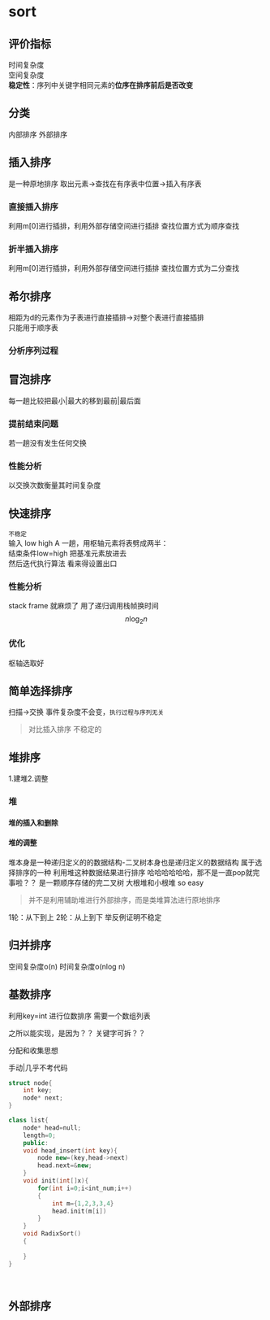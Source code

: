 # sort 
## 评价指标
时间复杂度  
空间复杂度  
**稳定性**：序列中关键字相同元素的**位序在排序前后是否改变**
## 分类
内部排序
外部排序
## 插入排序
是一种原地排序
取出元素→查找在有序表中位置→插入有序表
### 直接插入排序
利用m[0]进行插排，利用外部存储空间进行插排
查找位置方式为顺序查找
### 折半插入排序
利用m[0]进行插排，利用外部存储空间进行插排
查找位置方式为二分查找
## 希尔排序
相距为d的元素作为子表进行直接插排→对整个表进行直接插排  
只能用于顺序表  
### 分析序列过程
## 冒泡排序
每一趟比较把最小|最大的移到最前|最后面
### 提前结束问题
若一趟没有发生任何交换
### 性能分析
以交换次数衡量其时间复杂度
## 快速排序
`不稳定`  
输入 low high A
一趟，用枢轴元素将表劈成两半：  
结束条件low=high 把基准元素放进去  
然后迭代执行算法 看来得设置出口
### 性能分析
stack frame 就麻烦了
用了递归调用栈帧换时间
$$
n\log_2 n
$$
### 优化
枢轴选取好

## 简单选择排序
扫描→交换
事件复杂度不会变，`执行过程与序列无关`
>对比插入排序
不稳定的
## 堆排序
1.建堆2.调整
### 堆
#### 堆的插入和删除
#### 堆的调整
堆本身是一种递归定义的的数据结构-二叉树本身也是递归定义的数据结构
属于选择排序的一种
利用堆这种数据结果进行排序
哈哈哈哈哈哈，那不是一直pop就完事啦？？
是一颗顺序存储的完二叉树
大根堆和小根堆
so easy
>并不是利用辅助堆进行外部排序，而是类堆算法进行原地排序

1轮：从下到上
2轮：从上到下
举反例证明不稳定
## 归并排序
空间复杂度o(n)
时间复杂度o(nlog n)
## 基数排序
利用key=int 进行位数排序
需要一个数组列表

之所以能实现，是因为？？ 关键字可拆？？

分配和收集思想

手动|几乎不考代码
```c++
struct node{
    int key;
    node* next;
}

class list{
    node* head=null;
    length=0;
    public:
    void head_insert(int key){
        node new=(key,head->next)
        head.next=&new;
    }
    void init(int[]x){
        for(int i=0;i<int_num;i++)
        {
            int m={1,2,3,3,4}
            head.init(m[i])
        }
    }
    void RadixSort()
    {
        
    }
}

    


```

## 外部排序